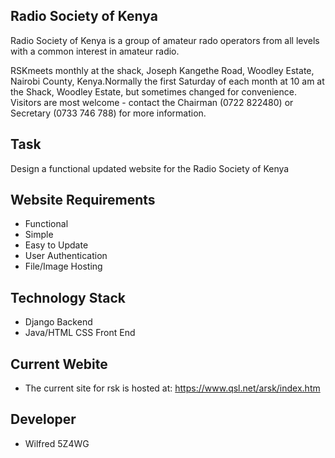 ## Radio Society of Kenya
Radio Society of Kenya is a group of amateur rado operators from all levels with a common interest in amateur radio.

RSKmeets monthly at the shack, Joseph Kangethe Road, Woodley Estate, Nairobi County, Kenya.Normally the first Saturday of 
each month at 10 am at the Shack, Woodley Estate, but sometimes changed for convenience. Visitors are most welcome - 
contact the Chairman (0722 822480) or Secretary (0733 746 788) for more information.

## Task
Design a functional updated website for the Radio Society of Kenya

## Website Requirements

* Functional
* Simple
* Easy to Update
* User Authentication
* File/Image Hosting

## Technology Stack

* Django Backend
* Java/HTML CSS Front End

## Current Webite

* The current site for rsk is hosted at: https://www.qsl.net/arsk/index.htm

## Developer

* Wilfred 5Z4WG
 
